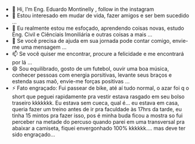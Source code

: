 - 👋 Hi, I’m Eng. Eduardo Montinelly , follow in the instagram
- 👀 Estou interesado em mudar de vida, fazer amigos e ser bem sucedido ...
- 🌱 Eu realmente estou me esfoçado, aprendendo coisas novas, estudo Eng. Civil e Ciênciais Imoniliária e outras coisas a mais ...
- 💞️ Se você precisa de ajuda em sua jornada pode contar comigo, envie-me uma mensagem ...
- 📫 Se você quiser me encontrar, procure a felicidade e me encontrará por lá ...
- 😄 Sou equilibrado, gosto de um futebol, ouvir uma boa música, conhecer pessoas com energia porsitivas, levante seus braços e estenda suas maõ, envie-me forças positivas ...
- ⚡ Fato engraçado: Fui passear de bike, até aí tudo normal, o azar foi q o short que peguei rapidamente pra vestir estava rasgado em seu bolso traseiro kkkkkkk. Eu estava sem cueca, qual é... eu estava em casa, queria fazer um treino antes de ir pra faculdade às 17hrs da tarde, eu tinha 15 mintos pra fazer isso, pos é minha buda ficou a mostra so fui perceber na metade do percuso quando parei em uma transversal pra abaixar a camiseta, fiquei envergonhado 100% kkkkkk.... mas deve ter sido engraçado...

<!---
edume-slz/edume-slz is a ✨ special ✨ repository because its `README.md` (this file) appears on your GitHub profile.
You can click the Preview link to take a look at your changes.
--->
